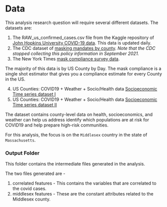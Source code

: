 # Data

This analysis research question will require several different datasets. The datasets are:

1. The RAW_us_confirmed_cases.csv file from the Kaggle repository of [John Hopkins University COVID-19 data](https://www.kaggle.com/datasets/antgoldbloom/covid19-data-from-john-hopkins-university). This data is updated daily. 
2. The CDC dataset of [masking mandates by county](https://data.cdc.gov/Policy-Surveillance/U-S-State-and-Territorial-Public-Mask-Mandates-Fro/62d6-pm5i). *Note that the CDC stopped collecting this policy information in September 2021.*
3. The New York Times [mask compliance survey data](https://github.com/nytimes/covid-19-data/tree/master/mask-use).

The majority of this data is by US County by Day. The mask compliance is a single shot estimator that gives you a compliance estimate for every County in the US. 

4. US Counties: COVID19 + Weather + Socio/Health data [Socioeconomic Time series dataset I](https://www.kaggle.com/datasets/johnjdavisiv/us-counties-covid19-weather-sociohealth-data?select=US_counties_COVID19_health_weather_data.csv)
5. US Counties: COVID19 + Weather + Socio/Health data [Socioeconomic Time series dataset II](https://www.kaggle.com/datasets/johnjdavisiv/us-counties-covid19-weather-sociohealth-data?select=us_county_sociohealth_data.csv)

The dataset contains county-level data on health, socioeconomics, and weather can help us address identify which populations are at risk for COVID19 and help prepare high-risk communities.

For this analysis, the focus is on the `Middlesex` country in the state of `Massachusetts`.

### Output Folder

This folder contains the intermediate files generated in the analysis.

The two files generated are - 
1. correlated features - This contains the variables that are correlated to the covid cases.
2. middlesex features - These are the constant attributes related to the Middlesex county.
